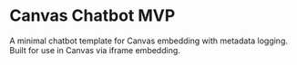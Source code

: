 # Canvas Chatbot MVP

A minimal chatbot template for Canvas embedding with metadata logging. Built for use in Canvas via iframe embedding.